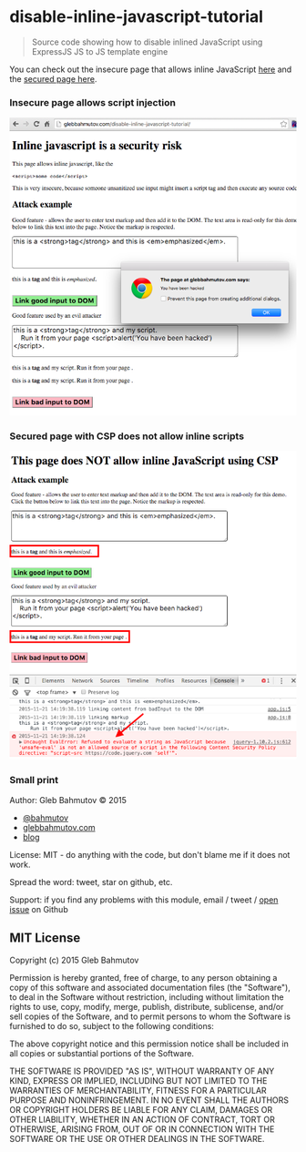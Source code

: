 # disable-inline-javascript-tutorial

> Source code showing how to disable inlined JavaScript using ExpressJS JS to JS template engine

You can check out the insecure page that allows inline JavaScript [here][insecure demo]
and the [secured page here][secured page demo].

[insecure demo]: http://glebbahmutov.com/disable-inline-javascript-tutorial/
[secured page demo]: http://glebbahmutov.com/disable-inline-javascript-tutorial/index-secure.html

### Insecure page allows script injection

![insecure demo result](insecure-demo/insecure-demo-result.png)

### Secured page with CSP does not allow inline scripts

![secure demo result](insecure-demo/secure-page-does-not-script.png)

### Small print

Author: Gleb Bahmutov &copy; 2015

* [@bahmutov](https://twitter.com/bahmutov)
* [glebbahmutov.com](http://glebbahmutov.com)
* [blog](http://glebbahmutov.com/blog/)

License: MIT - do anything with the code, but don't blame me if it does not work.

Spread the word: tweet, star on github, etc.

Support: if you find any problems with this module, email / tweet /
[open issue](https://github.com/bahmutov/disable-inline-javascript-tutorial/issues) on Github

## MIT License

Copyright (c) 2015 Gleb Bahmutov

Permission is hereby granted, free of charge, to any person
obtaining a copy of this software and associated documentation
files (the "Software"), to deal in the Software without
restriction, including without limitation the rights to use,
copy, modify, merge, publish, distribute, sublicense, and/or sell
copies of the Software, and to permit persons to whom the
Software is furnished to do so, subject to the following
conditions:

The above copyright notice and this permission notice shall be
included in all copies or substantial portions of the Software.

THE SOFTWARE IS PROVIDED "AS IS", WITHOUT WARRANTY OF ANY KIND,
EXPRESS OR IMPLIED, INCLUDING BUT NOT LIMITED TO THE WARRANTIES
OF MERCHANTABILITY, FITNESS FOR A PARTICULAR PURPOSE AND
NONINFRINGEMENT. IN NO EVENT SHALL THE AUTHORS OR COPYRIGHT
HOLDERS BE LIABLE FOR ANY CLAIM, DAMAGES OR OTHER LIABILITY,
WHETHER IN AN ACTION OF CONTRACT, TORT OR OTHERWISE, ARISING
FROM, OUT OF OR IN CONNECTION WITH THE SOFTWARE OR THE USE OR
OTHER DEALINGS IN THE SOFTWARE.

